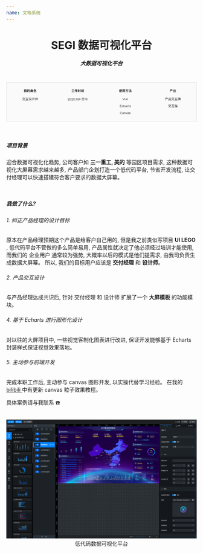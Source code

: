 ```yaml
---
name: 文档系统
---
```


# <center>**<span class=" font-bold ">SEGI</span> 数据可视化平台**</center>

##### <center class="text-gary-500 font-light">大数据可视化平台</center>

<br>
<div style="display: flex; justify-content: center;">
    <img src="../assets/vdp/vdp.png"/>
</div>
<br>
<br>

##### 项目背景

迎合数据可视化化趋势, 公司客户如 **三一重工, 美的** 等园区项目需求, 这种数据可视化大屏幕需求越来越多, 产品部门企划打造一个低代码平台, 节省开发流程, 让交付经理可以快速搭建符合客户要求的数据大屏幕。

<br>

##### 我做了什么?

###### 1. 纠正产品经理的设计目标

原本在产品经理预期这个产品是给客户自己用的, 但是我之前类似写项目 **UI LEGO** , 低代码平台不管做的多么简单易用, 产品属性就决定了他必须经过培训才能使用, 而我们的 企业用户 通常较为强势, 大概率以后的模式是他们提需求, 由我司负责生成数据大屏幕。 所以, 我们的目标用户应该是 **交付经理** 和 **设计师**。

###### 2. 产品交互设计

与产品经理达成共识后, 针对 交付经理 和 设计师 扩展了一个 **大屏模板** 的功能模块。

###### 4. 基于 Echarts 进行图形化设计

对以往的大屏项目中, 一些视觉客制化图表进行改进, 保证开发能够基于 Echarts 封装样式保证视觉效果落地。

###### 5. 主动参与前端开发

完成本职工作后, 主动参与 canvas 图形开发, 以实操代替学习经验。 在我的 <a href="https://space.bilibili.com/20388600/channel/seriesdetail?sid=2169563" _target="_blank" > bilibili </a> 中有更新 canvas 粒子效果教程。

具体案例请与我联系 ☎️

<br>

<img src="../assets/vdp/vdp-02.png" class=" w-full">
<center class="text-sm text-gray-400 mt-2">低代码数据可视化平台</center>

<br>

